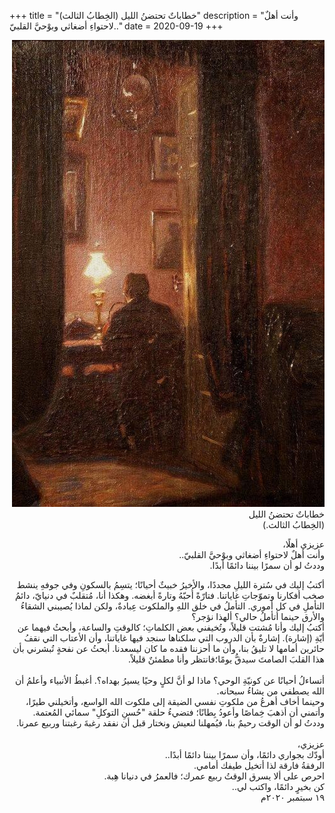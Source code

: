 +++
title = "خطاباتٌ تحتضنُ الليل (الخِطابُ الثالث)"
description = "وأنت أهلٌ لاحتواءِ أضغاثي وبوْحيَّ القلبيّ.."
date = 2020-09-19
+++


<div dir="rtl">

![night-words](night-words.jpg)
<br>
خطاباتٌ تحتضنُ الليل <br>
(الخِطابُ الثالث.) <br>

عزيزي أهلًا، <br>
وأنت أهلٌ لاحتواءِ أضغاثي وبوْحيَّ القلبيّ.. <br>
وددتُ لو أن سمرًا بيننا دائمًا أبدًا. <br>

أكتبُ إليك في سُترة الليلِ مجددًا، والأخيرُ خبيثٌ أحيانًا؛ يتسِمُ بالسكونِ وفي جوفهِ ينشط صخب أفكارنا وتموّجاتِ غاياتنا. فتارّةً أُحبّهُ وتارةً أبغضه. وهكذا أنا، مُتقلبٌ في دنيايّ، دائمُ التأملِ في كل أموري. التأملُ في خلق اللهِ والملكوت عِبادةٌ، ولكن لماذا يُصيبني الشقاءُ والأرق حينما أتأملُ حالي؟ ألهذا نؤجر؟ <br>
أكتبُ إليك وأنا مُشتت قليلاً، وتُخيفني بعض الكلماتِ؛ كالوقتِ والساعة، وأبحثُ فيهما عن أيّةِ (إشارة). إشارةٌ بأن الدروب التي سلكناها سنجد فيها غاياتنا، وأن الأعتاب التي نقفُ حائرين أمامها لا تليقُ بنا، وأن ما أحزننا فقده ما كان ليسعدنا. أبحثُ عن نفحةٍ تُبشرني بأن هذا القلبَ الصامتَ سيدقُّ يومًا؛فانتظر وأنا مطمئنٌ قليلاً. <br>
<br>
أتساءلُ أحيانًا عن كونيّةِ الوحي؟ ماذا لو أنَّ لكلٍ وحيًا يسيرُ بهداه؟. أغبطُ الأنبياء وأعلمُ أن الله يصطفي من يشاءُ سبحانه. <br>
وحينما أخاف أهرعُ من ملكوتِ نفسي الضيقة إلى ملكوت الله الواسع، وأتخيلني طيرًا، وأتمني أن أذهبَ خِماصًا وأعودُ بِطانًا؛ فتضيءُ حلقة "حُسنِ التوكلِ" سمائي المُعتمة. <br>
وددتُ لو أن الوقت رحيمٌ بنا، فيُمهلنا لنعيش ونختار قبل أن نفقد رغبةَ رغبتنا وربيع عمرنا. <br>
<br>
عزيزي،  <br>
أودّك بجواري دائمًا، وأن سمرًا بيننا دائمًا أبدًا.. <br>
الرفقةُ فارقة لذا أتخيل طيفك أمامي. <br>
احرص على ألا يسرق الوقتُ ربيع عمرك؛ فالعمرُ في دنيانا هِبة. <br>
كن بخيرٍ دائمًا، واكتب لي.. <br>
١٩ سبتمبر ٢٠٢٠م <br>

</div>